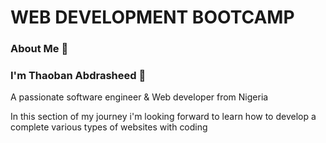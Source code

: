 # WEB DEVELOPMENT BOOTCAMP


### About Me :page_with_curl: 
### I'm Thaoban Abdrasheed :man:
<p>A passionate software engineer & Web developer from Nigeria</p>
<p>In this section of my journey i'm looking forward to learn how to develop a complete various types of websites with coding</p>
